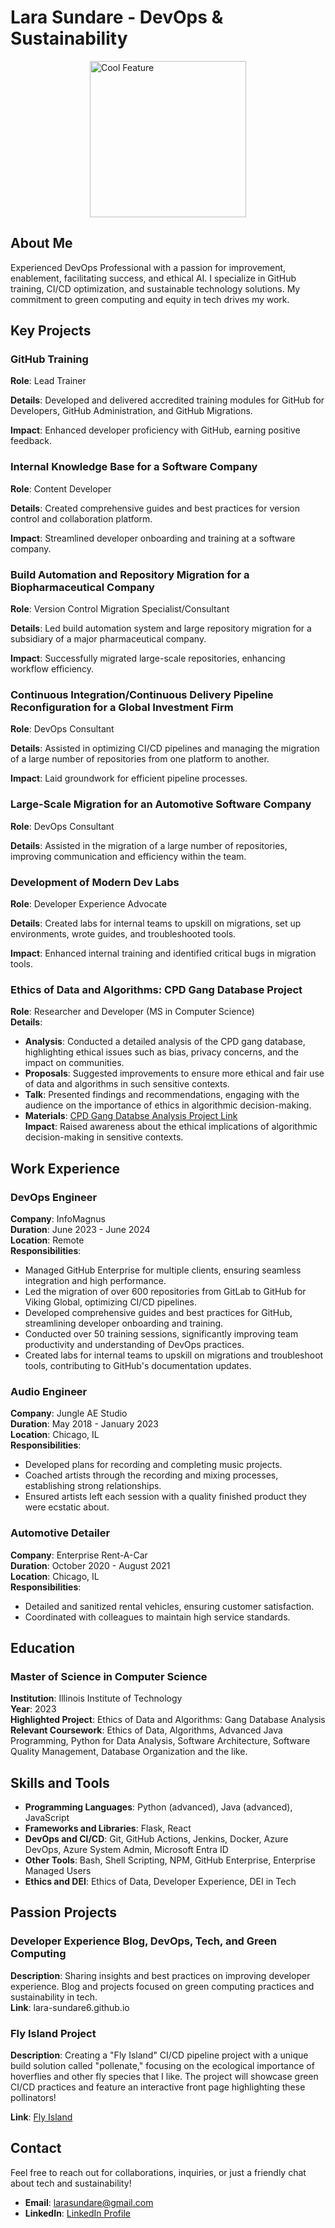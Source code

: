 # Lara Sundare - DevOps & Sustainability

<div style="display: flex; justify-content: center;">
  <img src="https://assets.bwbx.io/images/users/iqjWHBFdfxIU/iccKY2a064b0/v0/-999x-999.gif" alt="Cool Feature" width="250">
</div>


## About Me
Experienced DevOps Professional with a passion for improvement, enablement, facilitating success, and ethical AI. I specialize in GitHub training, CI/CD optimization, and sustainable technology solutions. My commitment to green computing and equity in tech drives my work.

## Key Projects

### GitHub Training
**Role**: Lead Trainer  

**Details**: Developed and delivered accredited training modules for GitHub for Developers, GitHub Administration, and GitHub Migrations.  

**Impact**: Enhanced developer proficiency with GitHub, earning positive feedback.

### Internal Knowledge Base for a Software Company
**Role**: Content Developer

**Details**: Created comprehensive guides and best practices for version control and collaboration platform.

**Impact**: Streamlined developer onboarding and training at a software company.

### Build Automation and Repository Migration for a Biopharmaceutical Company
**Role**: Version Control Migration Specialist/Consultant  

**Details**: Led build automation system and large repository migration for a subsidiary of a major pharmaceutical company.  

**Impact**: Successfully migrated large-scale repositories, enhancing workflow efficiency.

### Continuous Integration/Continuous Delivery Pipeline Reconfiguration for a Global Investment Firm
**Role**: DevOps Consultant  

**Details**: Assisted in optimizing CI/CD pipelines and managing the migration of a large number of repositories from one platform to another.

**Impact**: Laid groundwork for efficient pipeline processes.

### Large-Scale Migration for an Automotive Software Company
**Role**: DevOps Consultant  

**Details**: Assisted in the migration of a large number of repositories, improving communication and efficiency within the team.

### Development of Modern Dev Labs
**Role**: Developer Experience Advocate  

**Details**: Created labs for internal teams to upskill on migrations, set up environments, wrote guides, and troubleshooted tools.  

**Impact**: Enhanced internal training and identified critical bugs in migration tools.

### Ethics of Data and Algorithms: CPD Gang Database Project
**Role**: Researcher and Developer (MS in Computer Science)  
**Details**:  
- **Analysis**: Conducted a detailed analysis of the CPD gang database, highlighting ethical issues such as bias, privacy concerns, and the impact on communities.  
- **Proposals**: Suggested improvements to ensure more ethical and fair use of data and algorithms in such sensitive contexts.  
- **Talk**: Presented findings and recommendations, engaging with the audience on the importance of ethics in algorithmic decision-making.  
- **Materials**: [CPD Gang Databse Analysis Project Link](https://github.com/lara-sundare6/cpd-gang-database-analysis)  
**Impact**: Raised awareness about the ethical implications of algorithmic decision-making in sensitive contexts.

## Work Experience

### DevOps Engineer
**Company**: InfoMagnus  
**Duration**: June 2023 - June 2024  
**Location**: Remote  
**Responsibilities**:
- Managed GitHub Enterprise for multiple clients, ensuring seamless integration and high performance.
- Led the migration of over 600 repositories from GitLab to GitHub for Viking Global, optimizing CI/CD pipelines.
- Developed comprehensive guides and best practices for GitHub, streamlining developer onboarding and training.
- Conducted over 50 training sessions, significantly improving team productivity and understanding of DevOps practices.
- Created labs for internal teams to upskill on migrations and troubleshoot tools, contributing to GitHub's documentation updates.

### Audio Engineer
**Company**: Jungle AE Studio  
**Duration**: May 2018 - January 2023  
**Location**: Chicago, IL  
**Responsibilities**:
- Developed plans for recording and completing music projects.
- Coached artists through the recording and mixing processes, establishing strong relationships.
- Ensured artists left each session with a quality finished product they were ecstatic about.

### Automotive Detailer
**Company**: Enterprise Rent-A-Car  
**Duration**: October 2020 - August 2021  
**Location**: Chicago, IL  
**Responsibilities**:
- Detailed and sanitized rental vehicles, ensuring customer satisfaction.
- Coordinated with colleagues to maintain high service standards.


## Education

### Master of Science in Computer Science
**Institution**: Illinois Institute of Technology  
**Year**: 2023  
**Highlighted Project**: Ethics of Data and Algorithms: Gang Database Analysis  
**Relevant Coursework**: Ethics of Data, Algorithms, Advanced Java Programming, Python for Data Analysis, Software Architecture, Software Quality Management, Database Organization and the like.

## Skills and Tools

- **Programming Languages**: Python (advanced), Java (advanced), JavaScript
- **Frameworks and Libraries**: Flask, React
- **DevOps and CI/CD**: Git, GitHub Actions, Jenkins, Docker, Azure DevOps, Azure System Admin, Microsoft Entra ID
- **Other Tools**: Bash, Shell Scripting, NPM, GitHub Enterprise, Enterprise Managed Users
- **Ethics and DEI**: Ethics of Data, Developer Experience, DEI in Tech

## Passion Projects

### Developer Experience Blog, DevOps, Tech, and Green Computing
**Description**: Sharing insights and best practices on improving developer experience. Blog and projects focused on green computing practices and sustainability in tech.  
**Link**: lara-sundare6.github.io

### Fly Island Project
**Description**: Creating a "Fly Island" CI/CD pipeline project with a unique build solution called "pollenate," focusing on the ecological importance of hoverflies and other fly species that I like. The project will showcase green CI/CD practices and feature an interactive front page highlighting these pollinators!

**Link**: [Fly Island](https://github.com/lara-sundare6/fly-island)


## Contact

Feel free to reach out for collaborations, inquiries, or just a friendly chat about tech and sustainability!

- **Email**: [larasundare@gmail.com](mailto:larasundare@gmail.com)
- **LinkedIn**: [LinkedIn Profile](https://www.linkedin.com/in/lara-sundare6/)
